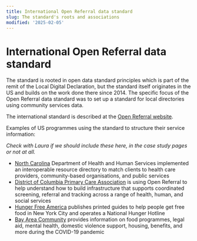 ```yaml
---
title: International Open Referral data standard
slug: The standard's roots and associations
modified: '2025-02-05'
---
```


# International Open Referral data standard

The standard is rooted in open data standard principles which is part of the remit of the Local Digital Declaration,
but the standard itself originates in the US and builds on the work done there since 2014.
The specific focus of the Open Referral data standard was to set up a standard for local directories using community services data.

The international standard is described at the [Open Referral website](https://openreferral.org/).

Examples of US programmes using the standard to structure their service information:

_Check with Laura if we should include these here, in the case study pages or not at all._

- [North Carolina](https://www.unitedwaync.org/) Department of Health and Human Services implemented an interoperable resource directory to match clients to health care providers, community-based organisations, and public services
- [District of Columbia Primary Care Association](http://dcpca.org/) is using Open Referral to help understand how to build infrastructure that supports coordinated screening, referral and tracking across a range of health, human, and social services
- [Hunger Free America](https://www.hungerfreeamerica.org/) publishes printed guides to help people get free food in New York City and operates a National Hunger Hotline
- [Bay Area Community](https://www.bayareacommunity.org/#/) provides information on food programmes, legal aid, mental health, domestic violence support, housing, benefits, and more during the COVID-19 pandemic
